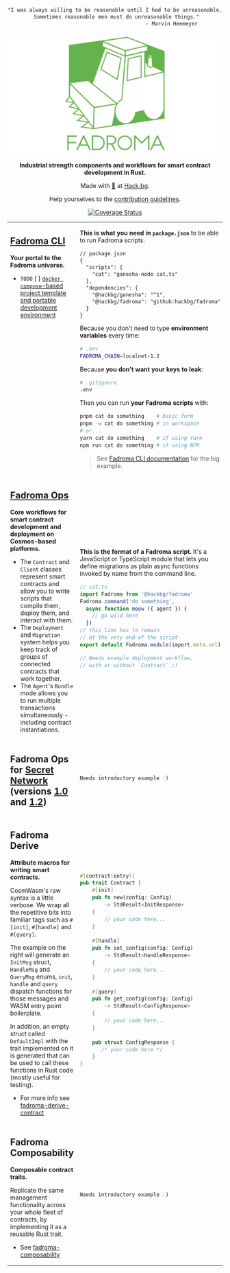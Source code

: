 <div align="center">

```
"I was always willing to be reasonable until I had to be unreasonable.
 Sometimes reasonable men must do unreasonable things."
                                     - Marvin Heemeyer
```

[![](/doc/logo.svg)](https://fadroma.tech)

**Industrial strength components and workflows for smart contract development in Rust.**

Made with [💚](mailto:hello@hack.bg) at [Hack.bg](https://hack.bg).

Help yourselves to the [contribution guidelines](CONTRIBUTING.md).

[![Coverage Status](https://coveralls.io/repos/github/hackbg/fadroma/badge.svg?branch=22.01)](https://coveralls.io/github/hackbg/fadroma?branch=22.01)

</div>

<table>

<tr><td valign="top">

## [Fadroma CLI](./packages/cli)

**Your portal to the Fadroma universe.**

* `TODO` [ ] [`docker compose`-based project template and portable development environment](https://github.com/hackbg/fadroma/issues/52)

</td><td>

**This is what you need in `package.json`**
to be able to run Fadroma scripts.

```jsonc
// package.json
{
  "scripts": {
    "cat": "ganesha-node cat.ts"
  },
  "dependencies": {
    "@hackbg/ganesha": "^1",
    "@hackbg/fadroma": "github:hackbg/fadroma"
  }
}
```

Because you don't need to type **environment variables** every time:

```sh
# .env
FADROMA_CHAIN=localnet-1.2
```

Because **you don't want your keys to leak**:

```sh
# .gitignore
.env
```

Then you can run **your Fadroma scripts** with:

```sh
pnpm cat do something    # basic form
pnpm -w cat do something # in workspace
# or...
yarn cat do something    # if using Yarn
npm run cat do something # if using NPM
```

> See [Fadroma CLI documentation](./packages/cli/README.md#example-deployment-script)
> for the big example.

</td></tr>

<tr><!--spacer--></tr>

<tr><td valign="top">

## [Fadroma Ops](./packages/ops)

**Core workflows for smart contract
development and deployment
on Cosmos-based platforms.**

* The `Contract` and `Client` classes represent smart contracts
  and allow you to write scripts that compile them, deploy them,
  and interact with them.
* The `Deployment` and `Migration` system helps you keep track
  of groups of connected contracts that work together.
* The `Agent`'s `Bundle` mode allows you to run multiple
  transactions simultaneously - including contract instantiations.

</td><td>

**This is the format of a Fadroma script.**
It's a JavaScript or TypeScript module that
lets you define migrations as plain async functions
invoked by name from the command line.

```typescript
// cat.ts
import Fadroma from '@hackbg/fadroma'
Fadroma.command('do something',
  async function meow ({ agent }) {
    // go wild here
  })
// this line has to remain
// at the very end of the script
export default Fadroma.module(import.meta.url)
```

```typescript
// Needs example deployment workflow,
// with or without `Contract` ;)
```

</td></tr>

<tr><!--spacer--></tr>

<tr><td>

## Fadroma Ops for [Secret Network](./packages/scrt) (versions [1.0](./packages/scrt-1.0) and [1.2](./packages/scrt-1.2))

</td><td>

```rust
Needs introductory example :)
```

</td></tr>

<tr><!--spacer--></tr>

<tr><td>

## Fadroma Derive

**Attribute macros for writing smart contracts.**

CosmWasm's raw syntax is a little verbose.
We wrap all the repetitive bits into familiar tags
such as `#[init]`, `#[handle]` and `#[query]`.
 
The example on the right will generate an `InitMsg` struct,
`HandleMsg` and `QueryMsg` enums, `init`, `handle` and `query` dispatch functions
for those messages and WASM entry point boilerplate.
 
In addition, an empty struct called `DefaultImpl` with the trait implemented on it
is generated that can be used to call these functions in Rust code (mostly useful for testing).

* For more info see [fadroma-derive-contract](./crates/fadroma-derive-contract)

</td><td>

```rust
#[contract(entry)]
pub trait Contract {
    #[init]
    pub fn new(config: Config)
        -> StdResult<InitResponse>
    {
        // your code here...
    }

    #[handle]
    pub fn set_config(config: Config)
        -> StdResult<HandleResponse>
    {
        // your code here...
    }

    #[query]
    pub fn get_config(config: Config)
        -> StdResult<ConfigResponse>
    {
        // your code here...
    }

    pub struct ConfigResponse {
       /* your code here */
    }
}
```

</td></tr>

<tr><!--back to da 90s lol--></tr>

<tr><td>

## Fadroma Composability

**Composable contract traits.**

Replicate the same management functionality across your whole fleet of contracts,
by implementing it as a reusable Rust trait.

* See [fadroma-composability](./crates/fadroma-composability)

</td><td>

```rust
Needs introductory example :)
```

</td></tr>

</table>
